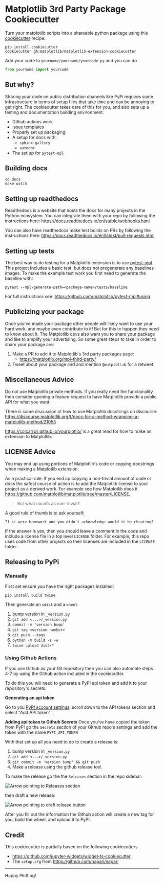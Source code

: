 # Matplotlib 3rd Party Package Cookiecutter

Turn your matplotlib scripts into a shareable python package using this 
[cookiecutter](https://cookiecutter.readthedocs.io/en/1.7.2/) recipe:

```
pip install cookiecutter
cookiecutter gh:matplotlib/matplotlib-extension-cookiecutter
```

Add your code to `yourname/yourname/yourcode.py` and you can do 
```python 
from yourname import yourcode
```

## But why?

Sharing your code on public distribution channels like PyPi requires some infrastructure in terms of setup files that take time and can be annoying to get right. The cookiecutter takes care of this for you, and also sets up a testing and documentation building environment:

- Github actions work
- Issue templates
- Properly set up packaging 
- A setup for docs with:
    - `sphinx-gallery`
    - `autodoc`
- The set up for `pytest-mpl`


## Building docs
```
cd docs
make watch
```

## Setting up readthedocs

Readthedocs is a website that hosts the docs for many projects in the Python ecosystem. You can integrate them with your repo by following the instructions here: https://docs.readthedocs.io/en/stable/webhooks.html

You can also have readthedocs make test builds on PRs by following the instructions here: https://docs.readthedocs.io/en/latest/pull-requests.html
## Setting up tests

The best way to do testing for a Matplotlib extension is to use [pytest-mpl](https://github.com/matplotlib/pytest-mpl#about). This project includes a basic test, but does not pregenerate any baselines images. To make the example test work you first need to generate the baseline with:

```
pytest --mpl-generate-path=<package-name>/tests/baseline
```

For full instructions see: https://github.com/matplotlib/pytest-mpl#using

## Publicizing your package

Once you've made your package other people will likely want to use your hard work, and maybe even contribute to it! But for this to happen they need to know about it. The Matplotlib devs also want you to share your package and like to amplify your advertising. So some great steps to take in order to share your package are:

1. Make a PR to add it to Matplotlib's 3rd party packages page:
   - https://matplotlib.org/mpl-third-party/
2. Tweet about your package and and mention `@matplotlib` for a retweet.


## Miscellaneous Advice

Do not use Matplotlib private methods. If you really need the functionality then consider opening a feature request to have Matplotlib provide a public API for what you want.

There is some discussion of how to use Matplotlib docstrings on discourse: https://discourse.matplotlib.org/t/docs-for-a-method-wrapping-a-matplotlib-method/21055

https://colcarroll.github.io/yourplotlib/ is a great read for how to make an extension to Matplotlib.

## LICENSE Advice

You may end up using portions of Matplotlib's code or copying docstrings when making a Matplotlib extension.

As a practical rule: If you end up copying a non-trivial amount of code or docs the safest course of action is to add the Matplotlib license to your project as a derived work. For example see how Matplotlib does it https://github.com/matplotlib/matplotlib/tree/master/LICENSE.

> But what counts as non-trivial?


A good rule of thumb is to ask yourself:

    If it were homework and you didn't acknowledge would it be cheating?

If the answer is yes, then you should leave a comment in the code and include a license file in a top level `LICENSE` folder. For example, this repo uses code from other projects so their licenses are included in the `LICENSE` folder.



## Releasing to PyPi
### Manually
First set ensure you have the right packages installed:
```
pip install build twine
```

Then generate an `sdist` and a `wheel`:

1. bump version in `_version.py`
2. `git add <...>/_version.py`
3. `commit -m 'version bump'`
4. `git tag <version number>`
5. `git push --tags`
6. `python -m build -s -w`
7. `twine upload dist/*`



### Using Github Actions
If you use Github as your Git repository then you can also automate steps 4-7 by using the Github action included in the cookiecutter. 

To do this you will need to generate a PyPI api token and add it to your repository's secrets.

**Generating an api token**

Go to you [PyPI account settings](https://pypi.org/manage/account/), scroll down to the API tokens section and select "Add API token".

**Adding api token to Github Secrets**
Once you've have copied the token from PyPI go the `Secrets` section of your Github repo's settings and add the token with the name `PYPI_API_TOKEN`


With that set up all you need to do to create a release is:
1. bump version in `_version.py`
2. `git add <...>/_version.py`
3. `git commit -m 'version bump' && git push`
4. Make a release using the github release tool.

To make the release go the the `Releases` section in the repo sidebar:

![Arrow pointing to Releases section](imgs/releases1.png)

then draft a new release:

![Arrow pointing to draft release button](imgs/releases2.png)

After you fill out the information the Github action will create a new tag for you, build the wheel, and upload it to PyPI.



## Credit

This cookiecutter is partially based on the following cookiecutters
- https://github.com/jupyter-widgets/widget-ts-cookiecutter
- The `setup.cfg` from https://github.com/napari/napari

----
Happy Plotting!
